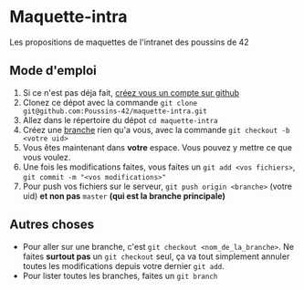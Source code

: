 Maquette-intra
==============

Les propositions de maquettes de l'intranet des poussins de 42

Mode d'emploi
------------

1. Si ce n'est pas déja fait, [créez vous un compte sur github](https://github.com/join)
2. Clonez ce dépot avec la commande `git clone git@github.com:Poussins-42/maquette-intra.git`
3. Allez dans le répertoire du dépot `cd maquette-intra`
4. Créez une [branche](http://git-scm.com/book/fr/Les-branches-avec-Git-Gestion-de-branches) rien qu'a vous, avec la commande `git checkout -b <votre uid>`
5. Vous êtes maintenant dans **votre** espace. Vous pouvez y mettre ce que vous voulez.
6. Une fois les modifications faites, vous faites un `git add <vos fichiers>`, `git commit -m "<vos modifications>"`
7. Pour push vos fichiers sur le serveur, `git push origin <branche>` (votre uid) **et non pas** `master` **(qui est la branche principale)**

Autres choses
-----------

- Pour aller sur une branche, c'est `git checkout <nom_de_la_branche>`. Ne faites **surtout pas** un `git checkout` seul, ça va tout simplement annuler toutes les modifications depuis votre dernier `git add`.
- Pour lister toutes les branches, faites un `git branch`
